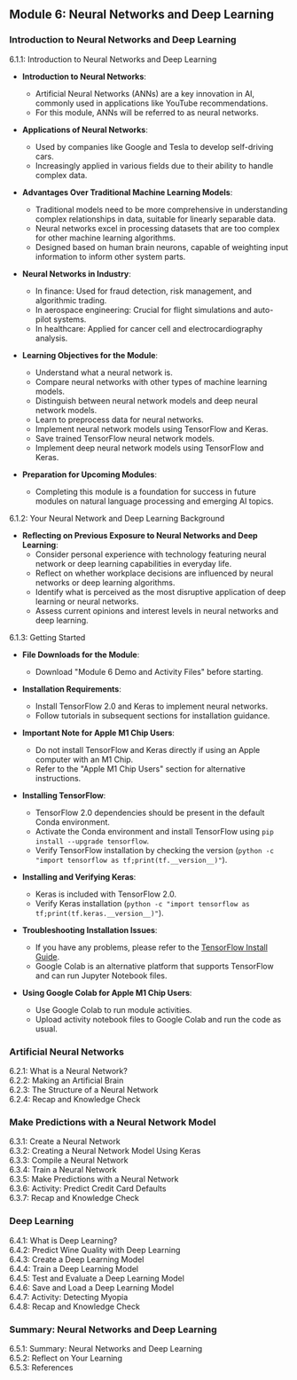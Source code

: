 ## Module 6: Neural Networks and Deep Learning
### Introduction to Neural Networks and Deep Learning
6.1.1: Introduction to Neural Networks and Deep Learning  
- **Introduction to Neural Networks**:
  - Artificial Neural Networks (ANNs) are a key innovation in AI, commonly used in applications like YouTube recommendations.
  - For this module, ANNs will be referred to as neural networks.

- **Applications of Neural Networks**:
  - Used by companies like Google and Tesla to develop self-driving cars.
  - Increasingly applied in various fields due to their ability to handle complex data.

- **Advantages Over Traditional Machine Learning Models**:
  - Traditional models need to be more comprehensive in understanding complex relationships in data, suitable for linearly separable data.
  - Neural networks excel in processing datasets that are too complex for other machine learning algorithms.
  - Designed based on human brain neurons, capable of weighting input information to inform other system parts.

- **Neural Networks in Industry**:
  - In finance: Used for fraud detection, risk management, and algorithmic trading.
  - In aerospace engineering: Crucial for flight simulations and auto-pilot systems.
  - In healthcare: Applied for cancer cell and electrocardiography analysis.

- **Learning Objectives for the Module**:
  - Understand what a neural network is.
  - Compare neural networks with other types of machine learning models.
  - Distinguish between neural network models and deep neural network models.
  - Learn to preprocess data for neural networks.
  - Implement neural network models using TensorFlow and Keras.
  - Save trained TensorFlow neural network models.
  - Implement deep neural network models using TensorFlow and Keras.

- **Preparation for Upcoming Modules**:
  - Completing this module is a foundation for success in future modules on natural language processing and emerging AI topics.

6.1.2: Your Neural Network and Deep Learning Background  
- **Reflecting on Previous Exposure to Neural Networks and Deep Learning**:
  - Consider personal experience with technology featuring neural network or deep learning capabilities in everyday life.
  - Reflect on whether workplace decisions are influenced by neural networks or deep learning algorithms.
  - Identify what is perceived as the most disruptive application of deep learning or neural networks.
  - Assess current opinions and interest levels in neural networks and deep learning.

6.1.3: Getting Started  
- **File Downloads for the Module**:
  - Download "Module 6 Demo and Activity Files" before starting.

- **Installation Requirements**:
  - Install TensorFlow 2.0 and Keras to implement neural networks.
  - Follow tutorials in subsequent sections for installation guidance.

- **Important Note for Apple M1 Chip Users**:
  - Do not install TensorFlow and Keras directly if using an Apple computer with an M1 Chip.
  - Refer to the "Apple M1 Chip Users" section for alternative instructions.

- **Installing TensorFlow**:
  - TensorFlow 2.0 dependencies should be present in the default Conda environment.
  - Activate the Conda environment and install TensorFlow using `pip install --upgrade tensorflow`.
  - Verify TensorFlow installation by checking the version (`python -c "import tensorflow as tf;print(tf.__version__)"`).

- **Installing and Verifying Keras**:
  - Keras is included with TensorFlow 2.0.
  - Verify Keras installation (`python -c "import tensorflow as tf;print(tf.keras.__version__)"`).

- **Troubleshooting Installation Issues**:
  - If you have any problems, please refer to the [TensorFlow Install Guide](https://www.tensorflow.org/install/pip).
  - Google Colab is an alternative platform that supports TensorFlow and can run Jupyter Notebook files.

- **Using Google Colab for Apple M1 Chip Users**:
  - Use Google Colab to run module activities.
  - Upload activity notebook files to Google Colab and run the code as usual.

### Artificial Neural Networks
6.2.1: What is a Neural Network?  
6.2.2: Making an Artificial Brain  
6.2.3: The Structure of a Neural Network  
6.2.4: Recap and Knowledge Check  

### Make Predictions with a Neural Network Model
6.3.1: Create a Neural Network  
6.3.2: Creating a Neural Network Model Using Keras  
6.3.3: Compile a Neural Network  
6.3.4: Train a Neural Network  
6.3.5: Make Predictions with a Neural Network  
6.3.6: Activity: Predict Credit Card Defaults  
6.3.7: Recap and Knowledge Check  

### Deep Learning
6.4.1: What is Deep Learning?  
6.4.2: Predict Wine Quality with Deep Learning  
6.4.3: Create a Deep Learning Model  
6.4.4: Train a Deep Learning Model  
6.4.5: Test and Evaluate a Deep Learning Model  
6.4.6: Save and Load a Deep Learning Model  
6.4.7: Activity: Detecting Myopia  
6.4.8: Recap and Knowledge Check  

### Summary: Neural Networks and Deep Learning
6.5.1: Summary: Neural Networks and Deep Learning  
6.5.2: Reflect on Your Learning  
6.5.3: References  
